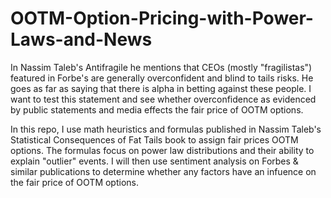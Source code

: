 # OOTM-Option-Pricing-with-Power-Laws-and-News
In Nassim Taleb's Antifragile he mentions that CEOs (mostly "fragilistas") featured in Forbe's are generally overconfident and blind to tails risks. He goes as far as saying that there is alpha in betting against these people. I want to test this statement and see whether overconfidence as evidenced by public statements and media effects the fair price of OOTM options.

In this repo, I use math heuristics and formulas published in Nassim Taleb's Statistical Consequences of Fat Tails book to assign fair prices OOTM options. The formulas focus on power law distributions and their ability to explain "outlier" events. I will then use sentiment analysis on Forbes & similar publications to determine whether any factors have an infuence on the fair price of OOTM options.
